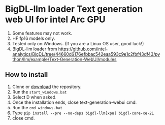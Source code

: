 # BigDL-llm loader Text generation web UI for intel Arc GPU
1) Some features may not work.
2) HF fp16 models only.
3) Tested only on Windows. (If you are a Linux OS user, good luck!)
4) BigDL-llm loader from https://github.com/intel-analytics/BigDL/tree/44660d6176efbbac542eaa593c9e1c2fbf43df43/python/llm/example/Text-Generation-WebUI/modules

## How to install
1) Clone or [download](https://github.com/ccvv804/text-generation-webui/archive/refs/heads/main.zip) the repository.
2) Run the `start_windows.bat`
3) Select D when asked.
4) Once the installation ends, close text-generation-webui cmd.
5) Run the `cmd_windows.bat`
6) Type `pip install --pre --no-deps bigdl-llm[xpu] bigdl-core-xe-21`
7) close cmd.

